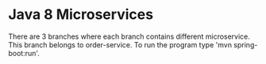 # Java 8 Microservices
There are 3 branches where each branch contains different microservice. 
This branch belongs to order-service.
To run the program type 'mvn spring-boot:run'.
